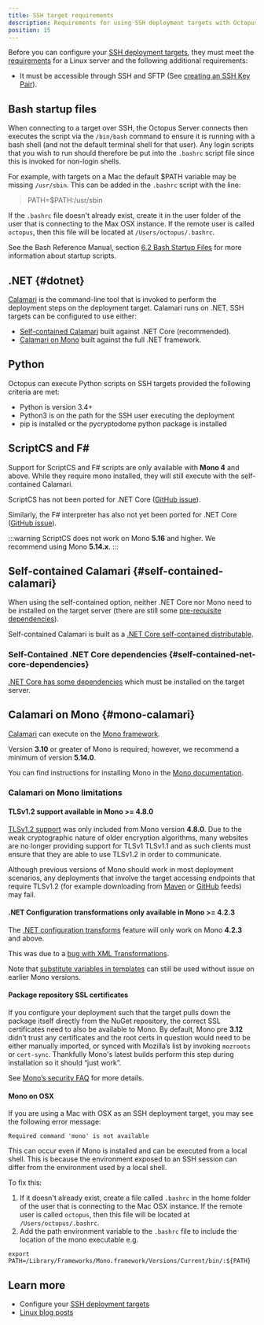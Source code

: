 ```yaml
---
title: SSH target requirements
description: Requirements for using SSH deployment targets with Octopus.
position: 15
---
```


Before you can configure your [SSH deployment targets](/docs/infrastructure/deployment-targets/linux/ssh-target.md), they must meet the [requirements](/docs/infrastructure/deployment-targets/linux/index.md#requirements) for a Linux server and the following additional requirements:

- It must be accessible through SSH and SFTP (See [creating an SSH Key Pair](/docs/infrastructure/accounts/ssh-key-pair.md#Creating-a-SSH-Key-Pair)).

## Bash startup files

When connecting to a target over SSH, the Octopus Server connects then executes the script via the `/bin/bash` command to ensure it is running with a bash shell (and not the default terminal shell for that user). Any login scripts that you wish to run should therefore be put into the `.bashrc` script file since this is invoked for non-login shells.

For example, with targets on a Mac the default $PATH variable may be missing `/usr/sbin`. This can be added in the `.bashrc` script with the line:

> PATH=$PATH:/usr/sbin

If the `.bashrc` file doesn't already exist, create it in the user folder of the user that is connecting to the Max OSX instance. If the remote user is called `octopus`, then this file will be located at `/Users/octopus/.bashrc`.

See the Bash Reference Manual, section [6.2 Bash Startup Files](http://www.gnu.org/software/bash/manual/bashref.html#Bash-Startup-Files) for more information about startup scripts.

## .NET {#dotnet}

[Calamari](/docs/octopus-rest-api/calamari.md) is the command-line tool that is invoked to perform the deployment steps on the deployment target. Calamari runs on .NET.  SSH targets can be configured to use either:

- [Self-contained Calamari](#self-contained-calamari) built against .NET Core (recommended).
- [Calamari on Mono](#mono-calamari) built against the full .NET framework.

## Python
Octopus can execute Python scripts on SSH targets provided the following criteria are met:

- Python is version 3.4+
- Python3 is on the path for the SSH user executing the deployment
- pip is installed or the pycryptodome python package is installed

## ScriptCS and F#

Support for ScriptCS and F# scripts are only available with **Mono 4** and above. While they require mono installed, they will still execute with the self-contained Calamari.

ScriptCS has not been ported for .NET Core ([GitHub issue](https://github.com/scriptcs/scriptcs/issues/1183)).

Similarly, the F# interpreter has also not yet been ported for .NET Core ([GitHub issue](https://github.com/Microsoft/visualfsharp/issues/2407)).

:::warning 
ScriptCS does not work on Mono **5.16** and higher. We recommend using Mono **5.14.x**.
:::

## Self-contained Calamari {#self-contained-calamari}

When using the self-contained option, neither .NET Core nor Mono need to be installed on the target server (there are still some [pre-requisite dependencies](#self-contained-net-core-dependencies)).

Self-contained Calamari is built as a [.NET Core self-contained distributable](https://docs.microsoft.com/en-us/dotnet/core/deploying/#self-contained-deployments-scd).

### Self-Contained .NET Core dependencies {#self-contained-net-core-dependencies}

[.NET Core has some dependencies](https://github.com/dotnet/core/blob/main/Documentation/prereqs.md) which must be installed on the target server.

## Calamari on Mono {#mono-calamari}

[Calamari](/docs/octopus-rest-api/calamari.md) can execute on the [Mono framework](http://www.mono-project.com/).

Version **3.10** or greater of Mono is required; however, we recommend a minimum of version **5.14.0**.

You can find instructions for installing Mono in the [Mono documentation](http://www.mono-project.com/docs/getting-started/install/linux/).

### Calamari on Mono limitations

#### TLSv1.2 support available in Mono >= 4.8.0
[TLSv1.2 support](http://www.mono-project.com/docs/about-mono/releases/4.8.0/#tls-12-support) was only included from Mono version **4.8.0**. Due to the weak cryptographic nature of older encryption algorithms, many websites are no longer providing support for TLSv1 TLSv1.1 and as such clients must ensure that they are able to use TLSv1.2 in order to communicate.

Although previous versions of Mono should work in most deployment scenarios, any deployments that involve the target accessing endpoints that require TLSv1.2 (for example downloading from [Maven](/docs/packaging-applications/package-repositories/maven-feeds.md) or [GitHub](/docs/packaging-applications/package-repositories/github-feeds.md) feeds) may fail.

#### .NET Configuration transformations only available in Mono >= 4.2.3  

The [.NET configuration transforms](/docs/projects/steps/configuration-features/xml-configuration-variables-feature.md) feature will only work on Mono **4.2.3** and above.

This was due to a [bug with XML Transformations](https://bugzilla.xamarin.com/show_bug.cgi?id=19426).

Note that [substitute variables in templates](/docs/projects/steps/configuration-features/substitute-variables-in-templates.md) can still be used without issue on earlier Mono versions.

#### Package repository SSL certificates

If you configure your deployment such that the target pulls down the package itself directly from the NuGet repository, the correct SSL certificates need to also be available to Mono. By default, Mono pre **3.12** didn’t trust any certificates and the root certs in question would need to be either manually imported, or synced with Mozilla’s list by invoking `mozroots` or `cert-sync`. Thankfully Mono's latest builds perform this step during installation so it should “just work”.

See [Mono’s security FAQ](http://www.mono-project.com/docs/faq/security/) for more details.

#### Mono on OSX

If you are using a Mac with OSX as an SSH deployment target, you may see the following error message:

`Required command 'mono' is not available`

This can occur even if Mono is installed and can be executed from a local shell. This is because the environment exposed to an SSH session can differ from the environment used by a local shell.

To fix this:

1. If it doesn't already exist, create a file called `.bashrc` in the home folder of the user that is connecting to the Mac OSX instance. If the remote user is called `octopus`, then this file will be located at `/Users/octopus/.bashrc`.
2. Add the path environment variable to the `.bashrc` file to include the location of the mono executable e.g.

```
export PATH=/Library/Frameworks/Mono.framework/Versions/Current/bin/:${PATH}
```

## Learn more

- Configure your [SSH deployment targets](/docs/infrastructure/deployment-targets/linux/ssh-target.md)
- [Linux blog posts](https://octopus.com/blog/tag/linux)